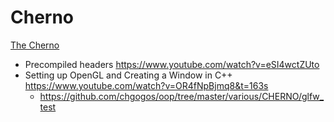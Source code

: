 # Cherno

[The Cherno](https://www.youtube.com/channel/UCQ-W1KE9EYfdxhL6S4twUNw)

* Precompiled headers <https://www.youtube.com/watch?v=eSI4wctZUto>
* Setting up OpenGL and Creating a Window in C++ <https://www.youtube.com/watch?v=OR4fNpBjmq8&t=163s>
  * <https://github.com/chgogos/oop/tree/master/various/CHERNO/glfw_test>
